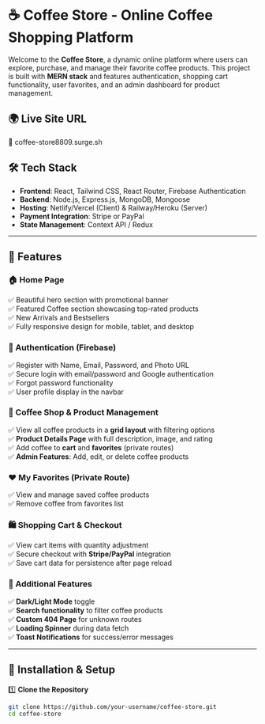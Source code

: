 # ☕ Coffee Store - Online Coffee Shopping Platform

Welcome to the **Coffee Store**, a dynamic online platform where users can explore, purchase, and manage their favorite coffee products. This project is built with **MERN stack** and features authentication, shopping cart functionality, user favorites, and an admin dashboard for product management.

## 🌍 Live Site URL  
🔗 coffee-store8809.surge.sh  

## 🛠 Tech Stack  
- **Frontend**: React, Tailwind CSS, React Router, Firebase Authentication  
- **Backend**: Node.js, Express.js, MongoDB, Mongoose  
- **Hosting**: Netlify/Vercel (Client) & Railway/Heroku (Server)  
- **Payment Integration**: Stripe or PayPal  
- **State Management**: Context API / Redux  

---

## 🚀 Features  

### 🏠 Home Page  
✅ Beautiful hero section with promotional banner  
✅ Featured Coffee section showcasing top-rated products  
✅ New Arrivals and Bestsellers  
✅ Fully responsive design for mobile, tablet, and desktop  

### 🔐 Authentication (Firebase)  
✅ Register with Name, Email, Password, and Photo URL  
✅ Secure login with email/password and Google authentication  
✅ Forgot password functionality  
✅ User profile display in the navbar  

### 🛒 Coffee Shop & Product Management  
✅ View all coffee products in a **grid layout** with filtering options  
✅ **Product Details Page** with full description, image, and rating  
✅ Add coffee to **cart** and **favorites** (private routes)  
✅ **Admin Features**: Add, edit, or delete coffee products  

### ❤️ My Favorites (Private Route)  
✅ View and manage saved coffee products  
✅ Remove coffee from favorites list  

### 🛍️ Shopping Cart & Checkout  
✅ View cart items with quantity adjustment  
✅ Secure checkout with **Stripe/PayPal** integration  
✅ Save cart data for persistence after page reload  

### 🎨 Additional Features  
✅ **Dark/Light Mode** toggle  
✅ **Search functionality** to filter coffee products  
✅ **Custom 404 Page** for unknown routes  
✅ **Loading Spinner** during data fetch  
✅ **Toast Notifications** for success/error messages  

---

## 🔧 Installation & Setup  

1️⃣ **Clone the Repository**  
```sh
git clone https://github.com/your-username/coffee-store.git
cd coffee-store

